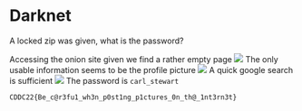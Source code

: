 # Darknet

A locked zip was given, what is the password?

Accessing the onion site given we find a rather empty page
![](page.png)
The only usable information seems to be the profile picture
![](profile.webp)
A quick google search is sufficient
![](i_love_google.png)
The password is `carl_stewart`
```text
CDDC22{Be_c@r3fu1_wh3n_p0st1ng_p1ctures_0n_th@_1nt3rn3t}
```